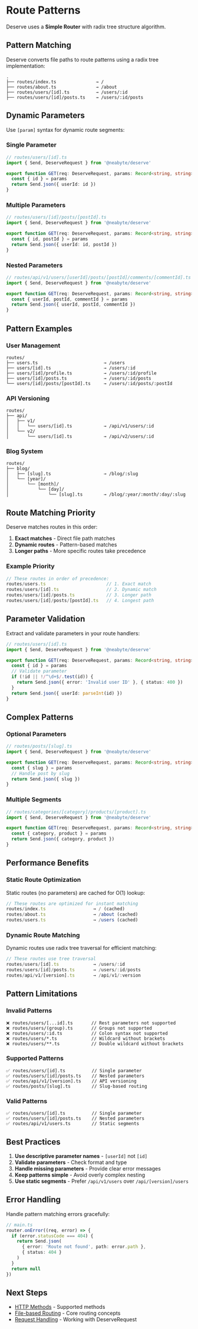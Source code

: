 # Route Patterns

Deserve uses a **Simple Router** with radix tree structure algorithm.

## Pattern Matching

Deserve converts file paths to route patterns using a radix tree implementation:

```
.
├── routes/index.ts               → /
├── routes/about.ts               → /about
├── routes/users/[id].ts          → /users/:id
├── routes/users/[id]/posts.ts    → /users/:id/posts
```

## Dynamic Parameters

Use `[param]` syntax for dynamic route segments:

### Single Parameter
```typescript
// routes/users/[id].ts
import { Send, DeserveRequest } from '@neabyte/deserve'

export function GET(req: DeserveRequest, params: Record<string, string>) {
  const { id } = params
  return Send.json({ userId: id })
}
```

### Multiple Parameters
```typescript
// routes/users/[id]/posts/[postId].ts
import { Send, DeserveRequest } from '@neabyte/deserve'

export function GET(req: DeserveRequest, params: Record<string, string>) {
  const { id, postId } = params
  return Send.json({ userId: id, postId })
}
```

### Nested Parameters
```typescript
// routes/api/v1/users/[userId]/posts/[postId]/comments/[commentId].ts
import { Send, DeserveRequest } from '@neabyte/deserve'

export function GET(req: DeserveRequest, params: Record<string, string>) {
  const { userId, postId, commentId } = params
  return Send.json({ userId, postId, commentId })
}
```

## Pattern Examples

### User Management
```
routes/
├── users.ts                         → /users
├── users/[id].ts                    → /users/:id
├── users/[id]/profile.ts            → /users/:id/profile
├── users/[id]/posts.ts              → /users/:id/posts
└── users/[id]/posts/[postId].ts     → /users/:id/posts/:postId
```

### API Versioning
```
routes/
├── api/
│   ├── v1/
│   │   └── users/[id].ts            → /api/v1/users/:id
│   └── v2/
│       └── users/[id].ts            → /api/v2/users/:id
```

### Blog System
```
routes/
├── blog/
│   ├── [slug].ts                    → /blog/:slug
│   └── [year]/
│       └── [month]/
│           └── [day]/
│               └── [slug].ts        → /blog/:year/:month/:day/:slug
```

## Route Matching Priority

Deserve matches routes in this order:

1. **Exact matches** - Direct file path matches
2. **Dynamic routes** - Pattern-based matches
3. **Longer paths** - More specific routes take precedence

### Example Priority
```typescript
// These routes in order of precedence:
routes/users.ts                       // 1. Exact match
routes/users/[id].ts                  // 2. Dynamic match
routes/users/[id]/posts.ts            // 3. Longer path
routes/users/[id]/posts/[postId].ts   // 4. Longest path
```

## Parameter Validation

Extract and validate parameters in your route handlers:

```typescript
// routes/users/[id].ts
import { Send, DeserveRequest } from '@neabyte/deserve'

export function GET(req: DeserveRequest, params: Record<string, string>) {
  const { id } = params
  // Validate parameter
  if (!id || !/^\d+$/.test(id)) {
    return Send.json({ error: 'Invalid user ID' }, { status: 400 })
  }
  return Send.json({ userId: parseInt(id) })
}
```

## Complex Patterns

### Optional Parameters
```typescript
// routes/posts/[slug].ts
import { Send, DeserveRequest } from '@neabyte/deserve'

export function GET(req: DeserveRequest, params: Record<string, string>) {
  const { slug } = params
  // Handle post by slug
  return Send.json({ slug })
}
```

### Multiple Segments
```typescript
// routes/categories/[category]/products/[product].ts
import { Send, DeserveRequest } from '@neabyte/deserve'

export function GET(req: DeserveRequest, params: Record<string, string>) {
  const { category, product } = params
  return Send.json({ category, product })
}
```

## Performance Benefits

### Static Route Optimization
Static routes (no parameters) are cached for O(1) lookup:
```typescript
// These routes are optimized for instant matching
routes/index.ts                  → / (cached)
routes/about.ts                  → /about (cached)
routes/users.ts                  → /users (cached)
```

### Dynamic Route Matching
Dynamic routes use radix tree traversal for efficient matching:
```typescript
// These routes use tree traversal
routes/users/[id].ts             → /users/:id
routes/users/[id]/posts.ts       → /users/:id/posts
routes/api/v1/[version].ts       → /api/v1/:version
```

## Pattern Limitations

### Invalid Patterns
```
❌ routes/users/[...id].ts       // Rest parameters not supported
❌ routes/users/(group).ts       // Groups not supported
❌ routes/users/:id.ts           // Colon syntax not supported
❌ routes/users/*.ts             // Wildcard without brackets
❌ routes/users/**.ts            // Double wildcard without brackets
```

### Supported Patterns
```
✅ routes/users/[id].ts          // Single parameter
✅ routes/users/[id]/posts.ts    // Nested parameters
✅ routes/api/v1/[version].ts    // API versioning
✅ routes/posts/[slug].ts        // Slug-based routing
```

### Valid Patterns
```
✅ routes/users/[id].ts          // Single parameter
✅ routes/users/[id]/posts.ts    // Nested parameters
✅ routes/api/v1/users.ts        // Static segments
```

## Best Practices

1. **Use descriptive parameter names** - `[userId]` not `[id]`
2. **Validate parameters** - Check format and type
3. **Handle missing parameters** - Provide clear error messages
4. **Keep patterns simple** - Avoid overly complex nesting
5. **Use static segments** - Prefer `/api/v1/users` over `/api/[version]/users`

## Error Handling

Handle pattern matching errors gracefully:

```typescript
// main.ts
router.onError((req, error) => {
  if (error.statusCode === 404) {
    return Send.json(
      { error: 'Route not found', path: error.path },
      { status: 404 }
    )
  }
  return null
})
```

## Next Steps

- [HTTP Methods](/core-concepts/http-methods) - Supported methods
- [File-based Routing](/core-concepts/file-based-routing) - Core routing concepts
- [Request Handling](/core-concepts/request-handling) - Working with DeserveRequest

